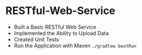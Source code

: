 # RESTful-Web-Service

- Built a Basic RESTful Web Service
- Implemented the Ability to Upload Data
- Created Unit Tests
- Run the Application with Maven 
```./gradlew bootRun```
